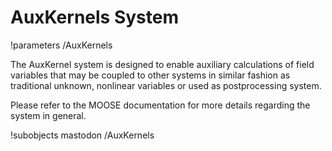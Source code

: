 # AuxKernels System
!parameters /AuxKernels

The AuxKernel system is designed to enable auxiliary calculations of field variables
that may be coupled to other systems in similar fashion as traditional unknown, nonlinear
variables or used as postprocessing system.

Please refer to the MOOSE documentation for more details regarding the system in general.

!subobjects mastodon /AuxKernels

